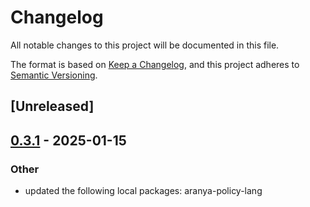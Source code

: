 # Changelog

All notable changes to this project will be documented in this file.

The format is based on [Keep a Changelog](https://keepachangelog.com/en/1.0.0/),
and this project adheres to [Semantic Versioning](https://semver.org/spec/v2.0.0.html).

## [Unreleased]

## [0.3.1](https://github.com/aranya-project/aranya-core/compare/aranya-policy-compiler-v0.3.0...aranya-policy-compiler-v0.3.1) - 2025-01-15

### Other

- updated the following local packages: aranya-policy-lang
